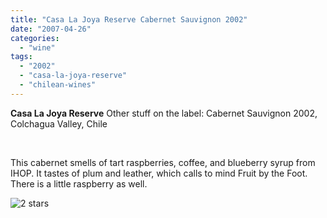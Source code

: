 ```yaml
---
title: "Casa La Joya Reserve Cabernet Sauvignon 2002"
date: "2007-04-26"
categories:
  - "wine"
tags:
  - "2002"
  - "casa-la-joya-reserve"
  - "chilean-wines"
---
```


**Casa La Joya Reserve** Other stuff on the label: Cabernet Sauvignon 2002, Colchagua Valley, Chile

 

This cabernet smells of tart raspberries, coffee, and blueberry syrup from IHOP. It tastes of plum and leather, which calls to mind Fruit by the Foot. There is a little raspberry as well.

![2 stars](http://www.rebeccagomezfarrell.com/wp-content/uploads/2009/02/rating_chicken11.gif "rating_chicken11")
